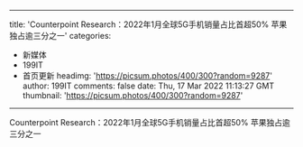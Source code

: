 
---
title: 'Counterpoint Research：2022年1月全球5G手机销量占比首超50% 苹果独占逾三分之一'
categories: 
 - 新媒体
 - 199IT
 - 首页更新
headimg: 'https://picsum.photos/400/300?random=9287'
author: 199IT
comments: false
date: Thu, 17 Mar 2022 11:13:27 GMT
thumbnail: 'https://picsum.photos/400/300?random=9287'
---

<div>   
Counterpoint Research：2022年1月全球5G手机销量占比首超50% 苹果独占逾三分之一  
</div>
            